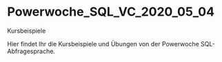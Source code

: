 # Powerwoche_SQL_VC_2020_05_04
Kursbeispiele

Hier findet Ihr die Kursbeispiele und Übungen von der Powerwoche SQL-Abfragesprache.
